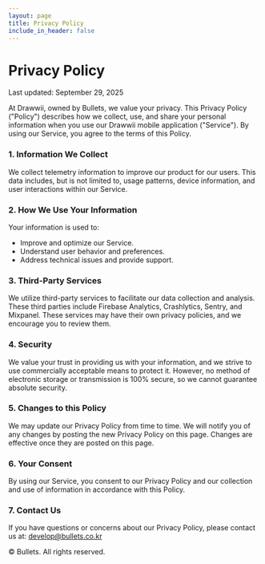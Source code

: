 ```yaml
---
layout: page
title: Privacy Policy
include_in_header: false
---
```


# Privacy Policy

Last updated: September 29, 2025

At Drawwii, owned by Bullets, we value your privacy. This Privacy Policy ("Policy") describes how we collect, use, and share your personal information when you use our Drawwii mobile application ("Service"). By using our Service, you agree to the terms of this Policy.

### 1. Information We Collect

We collect telemetry information to improve our product for our users. This data includes, but is not limited to, usage patterns, device information, and user interactions within our Service.

### 2. How We Use Your Information

Your information is used to:

- Improve and optimize our Service.
- Understand user behavior and preferences.
- Address technical issues and provide support.

### 3. Third-Party Services

We utilize third-party services to facilitate our data collection and analysis. These third parties include Firebase Analytics, Crashlytics, Sentry, and Mixpanel. These services may have their own privacy policies, and we encourage you to review them.

### 4. Security

We value your trust in providing us with your information, and we strive to use commercially acceptable means to protect it. However, no method of electronic storage or transmission is 100% secure, so we cannot guarantee absolute security.

### 5. Changes to this Policy

We may update our Privacy Policy from time to time. We will notify you of any changes by posting the new Privacy Policy on this page. Changes are effective once they are posted on this page.

### 6. Your Consent

By using our Service, you consent to our Privacy Policy and our collection and use of information in accordance with this Policy.

### 7. Contact Us

If you have questions or concerns about our Privacy Policy, please contact us at: develop@bullets.co.kr

© Bullets. All rights reserved.

